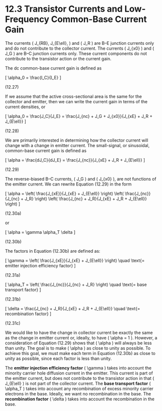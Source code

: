 # 12.3 Transistor Currents and Low-Frequency Common-Base Current Gain

The currents \( J_{RB}, J_{E\ell}, \) and \( J_R \) are B–E junction currents only and do not contribute to the collector current. The currents \( J_{x0} \) and \( J_G \) are B–C junction currents only. These current components do not contribute to the transistor action or the current gain.

The dc common-base current gain is defined as

\[
\alpha_0 = \frac{I_C}{I_E}
\]

(12.27)

If we assume that the active cross-sectional area is the same for the collector and emitter, then we can write the current gain in terms of the current densities, or

\[
\alpha_0 = \frac{J_C}{J_E} = \frac{J_{nc} + J_G + J_{x0}}{J_{xE} + J_R + J_{E\ell}}
\]

(12.28)

We are primarily interested in determining how the collector current will change with a change in emitter current. The small-signal, or sinusoidal, common-base current gain is defined as

\[
\alpha = \frac{dJ_C}{dJ_E} = \frac{J_{nc}}{J_{xE} + J_R + J_{E\ell}}
\]

(12.29)

The reverse-biased B–C currents, \( J_G \) and \( J_{x0} \), are not functions of the emitter current. We can rewrite Equation (12.29) in the form

\[
\alpha = \left( \frac{J_{xE}}{J_{xE} + J_{E\ell}} \right) \left( \frac{J_{nc}}{J_{nc} + J_R} \right) \left( \frac{J_{nc} + J_R}{J_{xE} + J_R + J_{E\ell}} \right)
\]

(12.30a)

or

\[
\alpha = \gamma \alpha_T \delta
\]

(12.30b)

The factors in Equation (12.30b) are defined as:

\[
\gamma = \left( \frac{J_{xE}}{J_{xE} + J_{E\ell}} \right) \quad \text{= emitter injection efficiency factor}
\]

(12.31a)

\[
\alpha_T = \left( \frac{J_{nc}}{J_{nc} + J_R} \right) \quad \text{= base transport factor}
\]

(12.31b)

\[
\delta = \frac{J_{nc} + J_R}{J_{xE} + J_R + J_{E\ell}} \quad \text{= recombination factor}
\]

(12.31c)

We would like to have the change in collector current be exactly the same as the change in emitter current or, ideally, to have \( \alpha = 1 \). However, a consideration of Equation (12.29) shows that \( \alpha \) will always be less than unity. The goal is to make \( \alpha \) as close to unity as possible. To achieve this goal, we must make each term in Equation (12.30b) as close to unity as possible, since each factor is less than unity.

The **emitter injection efficiency factor** \( \gamma \) takes into account the minority carrier hole diffusion current in the emitter. This current is part of the emitter current, but does not contribute to the transistor action in that \( J_{E\ell} \) is not part of the collector current. The **base transport factor** \( \alpha_T \) takes into account any recombination of excess minority carrier electrons in the base. Ideally, we want no recombination in the base. The **recombination factor** \( \delta \) takes into account the recombination in the base.